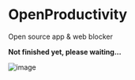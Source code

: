# OpenProductivity
Open source app &amp; web blocker

<b>Not finished yet, please waiting...</b>

![image](https://user-images.githubusercontent.com/68118236/120894736-312c6180-c644-11eb-866b-8618627e4281.png)
